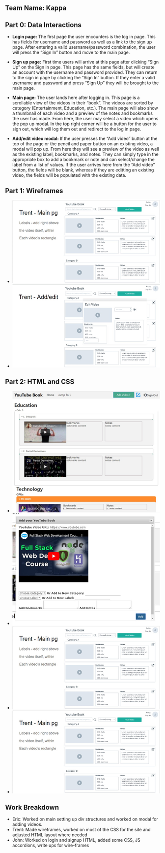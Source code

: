 ## Team Name: Kappa

## Part 0: Data Interactions

* **Login page:** The first page the user encounters is the log in page. This has fields for username and password as well as a link to the sign up page. After entering a valid username/password combination, the user will press the “Sign In” button and move to the main page.

* **Sign up page:** First time users will arrive at this page after clicking “Sign Up” on the Sign in page. This page has the same fields, but will create an account with the username and password provided. They can return to the sign in page by clicking the “Sign In” button. If they enter a valid username and password and press “Sign Up” they will be brought to the main page. 

* **Main page:** The user lands here after logging in. This page is a scrollable view of the videos in their “book”. The videos are sorted by category (Entertainment, Education, etc.). The main page will also show a thumbnail of each video and a preview of the notes and bookmarks the user has made. From here, the user may select a video which opens the pop up modal. In the top right corner will be a button for the user to sign out, which will log them out and redirect to the log in page.

* **Add/edit video modal:** If the user presses the “Add video” button at the top of the page or the pencil and paper button on an existing video, a modal will pop up. From here they will see a preview of the video as well as the existing label, bookmarks, and notes. They can simply type in the appropriate box to add a bookmark or note and can select/change the label from a list of values. If the user arrives here from the “Add video” button, the fields will be blank, whereas if they are editting an existing video, the fields will be populated with the existing data. 


## Part 1: Wireframes
* ![Main page](m1_images/wireframe2.jpg)
* ![Add/Edit Video Modal](m1_images/wireframe1.jpg)

## Part 2: HTML and CSS
* ![Main page](m1_images/html1.jpg)
* ![Add/Edit Modal](m1_images/html2.jpg)
* ![Login page](m1_images/wireframe2.jpg)
* ![JQuery Accordion](m1_images/wireframe2.jpg)


## Work Breakdown
* Eric: Worked on main setting up div structures and worked on modal for adding videos.
* Trent: Made wireframes, worked on most of the CSS for the site and adjusted HTML layout where needed
* John: Worked on login and signup HTML, added some CSS, JS accordions, write ups for wire-frames
